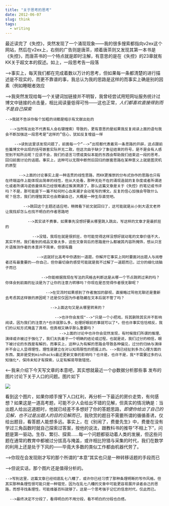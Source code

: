 ```yaml
---
title: "关于思考的思考"
date: 2012-06-07
slug: think
tags:
  - writing
---
```


最近读完了《失控》，突然发现了一个涌现现象——我的很多搜索都指向v2ex这个网站，然后在v2ex上，右侧的广告则是唐茶，顺着唐茶则又发现其第一本书是《失控》，而唐茶书的一个特点就是即时注解，有意思的是在《失控》的23章就有KK关于超文本的叙述。如上，一段思考告一段落

-->事实上，每天我们都在完成着数以万计的思考，但如果每一条都清楚的进行描述是不现实的，而更不靠谱的事，我总认为我的思路是这样的而事实上确是别的因素（例如睡眠者效应

  -->我突然发现给每一个关键词加链接并不明智，我曾经尝试用短网址服务统计过博文中链接的点击量，相比阅读量低得可怜——这也正常，*人们都喜欢直接得到而不是自己探索*

    -->我就不告诉你每个加粗的词都是暗示有文献出处的
      
      -->当然有出处不代表有人会右键搜索）导致的，更有意思的是如果我反复阅读上面的语句我会不断加强这一段思考是“这样的”信心，犹如反复增益一样
        
        -->读到这里该发现问题了，前面每一个“-->”出现都代表着另一条思路的开辟，这点跟前些篇博文中出现的括号嵌套实际并无二致，但这次由于缺少了象征结束的符号，是不是会有人感觉到不知所云呢？应该不会，我们的语言习惯或类似本能的东西会帮助我们结束这一段的思考，回归前面讨论的话题。事实上，这种可以无限中断然后回归的嵌套思路在某种意义上就是图灵机的原型
        
          -->上面的讨论事实上是一种连贯的线性思路，而KK更推崇的分布式协作的思路也只有在终端运作上能体现出简单的线性，但从大处看，那种无处不在的涌现造就的复杂度或者所谓进化或者所谓冯诺依曼体系已经很难通过推演溯源了。那么这篇文章是关于《失控》的笔记或书评吗？不是，那可能是下一篇不知何时心血来潮才会动笔写的博文。反复的信心加强会导致什么呢？信念，我们的理智其实也会欺骗自己，大概是一种生存直觉吧。

            -->跳回这个主题还适应吧，稍微看下前文就回归了，这可能就是从小到大语文老师让我找却怎么也找不明白的作者思路吧
            
              -->其实读不费事，如果事先没想好要从哪里跳入跳出，写这样的文章才是最抓狂的
                
                -->没错，我现在就是很抓狂，你可能觉得这样没想好就动笔的文章价值不大，其实不然，我们看到的成品文章太多，这些文章背后的思路是什么都被其内容所掩饰，想从只言片语推测作者的本意并不简单，但很有趣
                  
                  -->这就好比高考中你遇到一道题，你解开它事实上同时要面对出题人与阅卷者还有最重要的——你自己，但你最切身的感受可能就是我不过解了一道题而已，过分的细化烧脑子而已
                    
                    -->你能根据我现在写法的风格去判断这是从哪一个节点跳转过来的吗？你体会到前面的扯淡是为了让你的注意力转移吗？你现在是否觉得作者很无聊呢？
                      
                      -->在交流时如果感到了作者施加的鄙视，直接略过骂他无聊还是重新去考虑其这样做的原因呢？还是仅仅因为作者隐藏在文本后就不管了吗？
                        
                        -->上面这句又是从哪里转来的？
                          
                          -->也许你会发现"-->"只是一个小把戏，将其删除其实并不影响阅读，因为我们的注意力*也许就那么多，处理好眼前的事就可以了*。但也许事实恰恰相反，我们的认知方式掩盖了真相，但真相又确乎那么重要吗？
                            -->上面的讨论中也许你会突然发现，有时候我们所谓的推理、演绎或许被过于强化了，我们太执着于一个明确的结论或过程，也就是说，我们过分的相信，眼下被讨论的东西是有解的，而事实上，这种认为有解的思路会导致各种偏见，过分的归纳与演绎并不会让人显得理性，理性是建立在对认知局限性的把握上的。-->我已经扯到多次心理方面的东西，莫非是受到mindhacks最近更新文章的影响吗？也许是，也许不是，我*不需要过多的认知强化*，保持未知才有探索，认定有解易导致错觉。

<--我来介绍下今天写文章的本意吧，其实想就最近一个@数据分析那些事 发布的图片讨论下关于人口的问题。图片如下

![](https://yufree.github.io/blogcn/figure/population.gif)

看到这个图片，如果你顺手搜下人口红利，再分析一下最近的房价走势，有何感想？如果这是一道高考题，可能不少人会给出不错的见解，但真实的情况确是：当出题人给出这道题时，他就已经差不多想好了你的答题思路，*即便你给出了自己的见解，也不过是出题人的目的见解而已*，我欣赏的题目不需要所谓的循循善诱，仅给出题目，看答题人能想多远。事实上，在《别闹了，费曼先生》中，费曼在没有学过三角函数时就自己探索过答案，按他的说法，跟教科书的推导“不相上下”，问题是第一驱动。生存、繁衍、探索……每一个问题都驱动着人类的发展，但这些问题在通常的教育中都被过分拔高与掩盖，或许相比狩猎与采集的时代，我们在数学的利用上还是处于下风的——毕竟大多数的类似工作都由机器代劳了。

-->你现在会发现刚才写的那个所谓的“本意”其实也只是一种转移话题的手段而已
  
  -->但说实话，那个图片还是值得分析的。
  
    -->写到这里，这篇文章已经彻底乱七八糟了，或许你已经习惯了那种条理明晰的写作风格，但其实那种条理性很可能只是一种错觉，因为在乱七八糟的文章中可能更容易展开读者自己的思路，而想寻找条理性，可能维基百科就够了。这是一个思考强于记忆的信息时代，仅此而已。
      
      -->最终决定不分段了，看得明白的不用分段，看不明白的分段也白搭。

